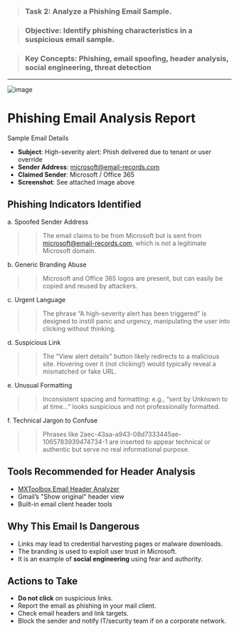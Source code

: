 > ### Task 2: Analyze a Phishing Email Sample.

> ### Objective: Identify phishing characteristics in a suspicious email sample.

> ### Key Concepts: Phishing, email spoofing, header analysis, social engineering, threat detection

-----------------------------------------------------------------------------------

![image](https://github.com/user-attachments/assets/c3847cfa-9e27-4798-9f54-f784b36b3d23)

# Phishing Email Analysis Report

  Sample Email Details

- **Subject**: High-severity alert: Phish delivered due to tenant or user override  
- **Sender Address**: microsoft@email-records.com  
- **Claimed Sender**: Microsoft / Office 365  
- **Screenshot**: See attached image above

 ## Phishing Indicators Identified

a. Spoofed Sender Address

>> The email claims to be from Microsoft but is sent from microsoft@email-records.com, which is not a legitimate Microsoft domain.

b. Generic Branding Abuse

>> Microsoft and Office 365 logos are present, but can easily be copied and reused by attackers.

c. Urgent Language

>> The phrase “A high-severity alert has been triggered” is designed to instill panic and urgency, manipulating the user into clicking without thinking.

d. Suspicious Link

>> The "View alert details" button likely redirects to a malicious site. Hovering over it (not clicking!) would typically reveal a mismatched or fake URL.

e. Unusual Formatting

>> Inconsistent spacing and formatting: e.g., “sent by Unknown to at time…” looks suspicious and not professionally formatted.

f. Technical Jargon to Confuse

>> Phrases like 2aec-43aa-a943-08d7333445ae-1065783939474734-1 are inserted to appear technical or authentic but serve no real informational purpose.

##  Tools Recommended for Header Analysis
- [MXToolbox Email Header Analyzer](https://mxtoolbox.com/EmailHeaders.aspx)
- Gmail’s "Show original" header view
- Built-in email client header tools

##  Why This Email Is Dangerous
- Links may lead to credential harvesting pages or malware downloads.
- The branding is used to exploit user trust in Microsoft.
- It is an example of **social engineering** using fear and authority.

##  Actions to Take
- **Do not click** on suspicious links.
- Report the email as phishing in your mail client.
- Check email headers and link targets.
- Block the sender and notify IT/security team if on a corporate network.

